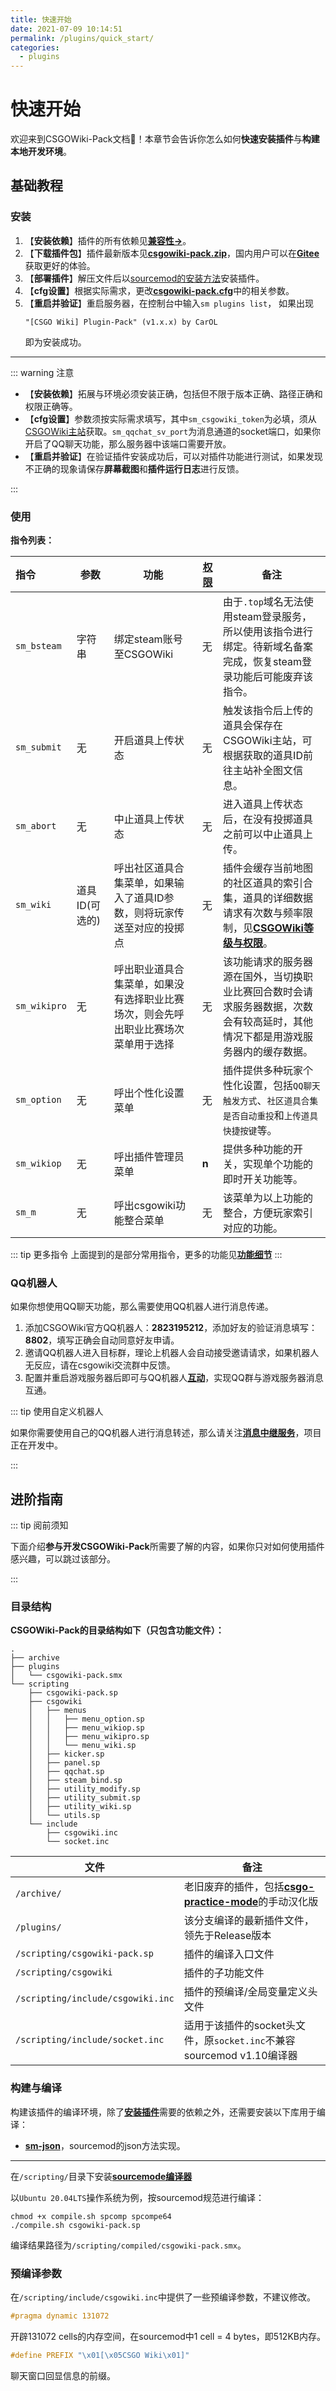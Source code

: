 ```yaml
---
title: 快速开始
date: 2021-07-09 10:14:51
permalink: /plugins/quick_start/
categories:
  - plugins
---
```

# 快速开始

欢迎来到CSGOWiki-Pack文档:clap:！本章节会告诉你怎么如何**快速安装插件**与**构建本地开发环境**。

## 基础教程

### 安装

1. 【**安装依赖**】插件的所有依赖见[**兼容性→**](./README.md#兼容性)。
2. 【**下载插件包**】插件最新版本见[**csgowiki-pack.zip**](https://github.com/hx-w/CSGOWiki-Plugins/releases/latest)，国内用户可以在[**Gitee**](https://gitee.com/hx-w/CSGOWiki-Plugins)获取更好的体验。
3. 【**部署插件**】解压文件后以[sourcemod的安装方法](https://wiki.alliedmods.net/Installing_SourceMod)安装插件。
4. 【**cfg设置**】根据实际需求，更改[**csgowiki-pack.cfg**](./config.md)中的相关参数。
5. 【**重启并验证**】重启服务器，在控制台中输入`sm plugins list`，
   如果出现
   ```
   "[CSGO Wiki] Plugin-Pack" (v1.x.x) by CarOL
   ```
   即为安装成功。

---

::: warning 注意

- 【**安装依赖**】拓展与环境必须安装正确，包括但不限于版本正确、路径正确和权限正确等。
- 【**cfg设置**】参数须按实际需求填写，其中`sm_csgowiki_token`为必填，须从[CSGOWiki主站](https://csgowiki.top)获取。`sm_qqchat_sv_port`为消息通道的socket端口，如果你开启了QQ聊天功能，那么服务器中该端口需要开放。
- 【**重启并验证**】在验证插件安装成功后，可以对插件功能进行测试，如果发现不正确的现象请保存**屏幕截图**和**插件运行日志**进行反馈。

:::

### 使用


**指令列表：**

| 指令         | 参数           | 功能                                                         | [权限](https://wiki.alliedmods.net/Adding_Admins_(SourceMod)) | 备注                                                         |
| :----------- | -------------- | ------------------------------------------------------------ | ------------------------------------------------------------ | ------------------------------------------------------------ |
| `sm_bsteam`  | 字符串         | 绑定steam账号至CSGOWiki                                      | 无                                                           | 由于`.top`域名无法使用steam登录服务，所以使用该指令进行绑定。待新域名备案完成，恢复steam登录功能后可能废弃该指令。 |
| `sm_submit`  | 无             | 开启道具上传状态                                             | 无                                                           | 触发该指令后上传的道具会保存在CSGOWiki主站，可根据获取的道具ID前往主站补全图文信息。 |
| `sm_abort`   | 无             | 中止道具上传状态                                             | 无                                                           | 进入道具上传状态后，在没有投掷道具之前可以中止道具上传。     |
| `sm_wiki`    | 道具ID(可选的) | 呼出社区道具合集菜单，如果输入了道具ID参数，则将玩家传送至对应的投掷点 | 无                                                           | 插件会缓存当前地图的社区道具的索引合集，道具的详细数据请求有次数与频率限制，见[**CSGOWiki等级与权限**](https://www.csgowiki.top/profile/exp/)。 |
| `sm_wikipro` | 无             | 呼出职业道具合集菜单，如果没有选择职业比赛场次，则会先呼出职业比赛场次菜单用于选择 | 无                                                           | 该功能请求的服务器源在国外，当切换职业比赛回合数时会请求服务器数据，次数会有较高延时，其他情况下都是用游戏服务器内的缓存数据。 |
| `sm_option`  | 无             | 呼出个性化设置菜单                                           | 无                                                           | 插件提供多种玩家个性化设置，包括`QQ聊天触发方式`、`社区道具合集是否自动重投`和`上传道具快捷按键`等。 |
| `sm_wikiop`  | 无             | 呼出插件管理员菜单                                           | **n**                                                        | 提供多种功能的开关，实现单个功能的即时开关功能等。           |
| `sm_m`       | 无             | 呼出csgowiki功能整合菜单                                     | 无                                                           | 该菜单为以上功能的整合，方便玩家索引对应的功能。             |


::: tip 更多指令
上面提到的是部分常用指令，更多的功能见[**功能细节**](./menu.md)
:::

### QQ机器人

如果你想使用QQ聊天功能，那么需要使用QQ机器人进行消息传递。

1. 添加CSGOWiki官方QQ机器人：**2823195212**，添加好友的验证消息填写：**8802**，填写正确会自动同意好友申请。
2. 邀请QQ机器人进入目标群，理论上机器人会自动接受邀请请求，如果机器人无反应，请在csgowiki交流群中反馈。
3. 配置并重启游戏服务器后即可与QQ机器人[**互动**](./menu.md#QQ消息转发)，实现QQ群与游戏服务器消息互通。

::: tip 使用自定义机器人

如果你需要使用自己的QQ机器人进行消息转述，那么请关注[**消息中继服务**](../message-channel/README.md)，项目正在开发中。

:::
## 进阶指南

::: tip 阅前须知

下面介绍**参与开发CSGOWiki-Pack**所需要了解的内容，如果你只对如何使用插件感兴趣，可以跳过该部分。

:::

### 目录结构

**CSGOWiki-Pack的目录结构如下（只包含功能文件）：**

```
.
├── archive
├── plugins
│   └── csgowiki-pack.smx
└── scripting
    ├── csgowiki-pack.sp
    ├── csgowiki
    │   ├── menus
    │   │   ├── menu_option.sp
    │   │   ├── menu_wikiop.sp
    │   │   ├── menu_wikipro.sp
    │   │   └── menu_wiki.sp
    │   ├── kicker.sp
    │   ├── panel.sp
    │   ├── qqchat.sp
    │   ├── steam_bind.sp
    │   ├── utility_modify.sp
    │   ├── utility_submit.sp
    │   ├── utility_wiki.sp
    │   └── utils.sp
    └── include
        ├── csgowiki.inc
        └── socket.inc
```

| 文件                              | 备注                                                         |
| --------------------------------- | ------------------------------------------------------------ |
| `/archive/`                       | 老旧废弃的插件，包括[**csgo-practice-mode**](https://github.com/splewis/csgo-practice-mode)的手动汉化版 |
| `/plugins/`                       | 该分支编译的最新插件文件，领先于Release版本                  |
| `/scripting/csgowiki-pack.sp`     | 插件的编译入口文件                                           |
| `/scripting/csgowiki`             | 插件的子功能文件                                             |
| `/scripting/include/csgowiki.inc` | 插件的预编译/全局变量定义头文件                              |
| `/scripting/include/socket.inc`   | 适用于该插件的socket头文件，原`socket.inc`不兼容sourcemod v1.10编译器 |

### 构建与编译

构建该插件的编译环境，除了[**安装插件**](#安装)需要的依赖之外，还需要安装以下库用于编译：

- [**sm-json**](https://github.com/clugg/sm-json)，sourcemod的json方法实现。

---

在`/scripting/`目录下安装[**sourcemode编译器**](https://www.sourcemod.net/downloads.php?branch=stable)

以`Ubuntu 20.04LTS`操作系统为例，按sourcemod规范进行编译：

```shell
chmod +x compile.sh spcomp spcompe64
./compile.sh csgowiki-pack.sp
```

编译结果路径为`/scripting/compiled/csgowiki-pack.smx`。

### 预编译参数

在`/scripting/include/csgowiki.inc`中提供了一些预编译参数，不建议修改。

```cpp
#pragma dynamic 131072
```
开辟131072 cells的内存空间，在sourcemod中1 cell = 4 bytes，即512KB内存。

```cpp
#define PREFIX "\x01[\x05CSGO Wiki\x01]"
```
聊天窗口回显信息的前缀。

<Vssue/>